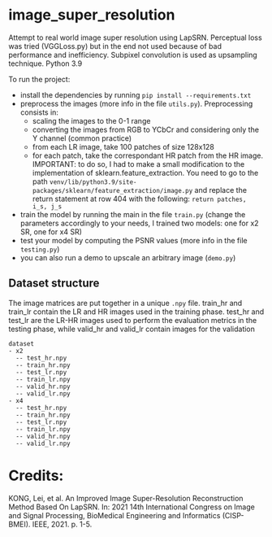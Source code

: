 # image_super_resolution
Attempt to real world image super resolution using LapSRN. Perceptual loss was tried (VGGLoss.py) but in the end not used because of bad performance
and inefficiency.
Subpixel convolution is used as upsampling technique.
Python 3.9

To run the project:
* install the dependencies by running ```pip install --requirements.txt```
* preprocess the images (more info in the file ```utils.py```). Preprocessing consists in:
  * scaling the images to the 0-1 range
  * converting the images from RGB to YCbCr and considering only the Y channel (common practice)
  * from each LR image, take 100 patches of size 128x128
  * for each patch, take the correspondant HR patch from the HR image. IMPORTANT: to do so, I had to make a small modification to the implementation of sklearn.feature_extraction. You need to go to the path ```venv/lib/python3.9/site-packages/sklearn/feature_extraction/image.py``` and replace the return statement at row 404 with the following: ```return patches, i_s, j_s```
* train the model by running the main in the file ```train.py``` (change the parameters accordingly to your needs, I trained two models: one for x2 SR, one for x4 SR)
* test your model by computing the PSNR values (more info in the file ```testing.py```)
* you can also run a demo to upscale an arbitrary image (```demo.py```)

## Dataset structure
The image matrices are put together in a unique ```.npy``` file. train_hr and train_lr contain the LR and HR images used in the training phase. test_hr and test_lr are the LR-HR images used to perform the evaluation metrics in the testing phase, while valid_hr and valid_lr contain images for the validation
```
dataset
- x2
  -- test_hr.npy
  -- train_hr.npy
  -- test_lr.npy
  -- train_lr.npy
  -- valid_hr.npy
  -- valid_lr.npy
- x4
  -- test_hr.npy
  -- train_hr.npy
  -- test_lr.npy
  -- train_lr.npy
  -- valid_hr.npy
  -- valid_lr.npy
```


# Credits:
KONG, Lei, et al. An Improved Image Super-Resolution Reconstruction Method Based On LapSRN. In: 2021 14th International Congress on Image and Signal Processing, BioMedical Engineering and Informatics (CISP-BMEI). IEEE, 2021. p. 1-5.
